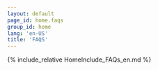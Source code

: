 ```yaml
---
layout: default
page_id: home.faqs
group_id: home
lang: 'en-US'
title: 'FAQS'
---
```

{% include_relative HomeInclude_FAQs_en.md %}